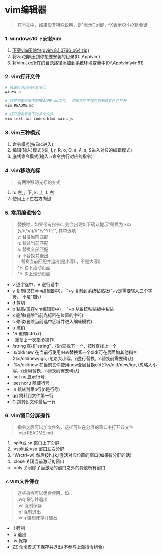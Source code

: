 # vim编辑器
> 在本文中，如果没有特殊说明，则^表示Ctrl键，^X表示Ctrl+X组合键


### 1. windows10下安装vim
  1. [下载vim压缩包(gvim_8.1.0796_x64.zip)](https://github.com/vim/vim-win32-installer/releases)
  2. 将zip包解压到你想要安装的目录(D:\App\vim)
  3. 将vim.exe所在的目录路径添加到系统环境变量中(D:\App\vim\vim81)

### 2. vim打开文件
```bash
# 快速打开powershell
win+x a

# 打开当前目录下的README.md文件， 如果文件不存在则新建文件并打开
vim README.md

# 打开当前目录下的多个文件
vim text.txt index.html main.js
```

### 3. vim三种模式
  1. 命令模式(按Esc进入)
  2. 编辑(输入)模式(按i, I, r, R, o, O, a, A, s, S进入对应的编辑模式)
  3. 底线命令模式(输入:+命令执行对应的指令)
  
### 4. vim移动光标
> 有两种移动光标的方式

1. h: 左, j: 下, k: 上, l: 右
2. 使用上下左右方向键

### 5. 常用编辑指令
> 替换时，如果带有指令c, 则会出现如下确认提示"替换为 xxx (y/n/a/q/l/^E/^Y)？", 其中选项：  
  y: 替换当前匹配  
  n: 跳过当前匹配  
  a: 替换全部匹配  
  q: 不替换并退出  
  l: 替换当前匹配并退出(是小写L，不是大写i)  
  ^E: 往下滚动页面  
  ^Y: 网上滚动页面
  
* v 逐字选中，V 逐行选中
* y 复制(仅在vim编辑器中)， "+y 复制到系统粘贴板("+y是需要输入三个字符， 不是"加y)
* d 剪切
* p 粘贴(仅在vim编辑器中)， "+p 从系统粘贴板中粘贴
* x 删除(删除当前光标所在位置的字符)
* c 修改(删除当前选中区域并进入编辑模式)
* u 撤销
* ^R 重做(ctrl+r)
* . 重复上一次指令操作
* /string 查找"string"，按n查找下一个，按N查找上一个
* :s/old/new 在当前行使用new替换第一个old(可在后面加其他指令如:s/old/new/igc, i忽略大小写，g整行替换，c替换前需要确认)
* :%s/old/new 在当前文件使用new全局替换old(:%s/old/new/igc, i忽略大小写，g全局替换，c替换前需要确认)
* :set nu 显示行号
* :set nonu 隐藏行号
* :n 跳转到第n行(n是行号)
* gg 跳转到文件第一行
* G 跳转到文件最后一行


### 6. vim窗口分屏操作
> 指令之后可以加文件名，这样可以在分屏的窗口中打开该文件  
  :vsp README.md
  
  1. :split或:sp 窗口上下分屏
  2. :vsplit或:vsp 窗口左右分屏
  3. ^W(ctrl+w) 然后按h,j,k,l激活对应位置的窗口(如果有分屏的话)
  4. :close 关闭当前激活的窗口
  5. :only 关闭除了当激活的窗口之外的其他所有窗口
  
### 7. vim文件保存
> 这些指令可以组合使用，如：  
  :wq 保存并退出  
  :w! 强制保存  
  :q! 强制退出  
  :w!q 强制保存并退出
  
  * :! 强制
  * :q 退出
  * :w 保存
  * ZZ 命令模式下保存并退出(不参与上面指令组合)

  